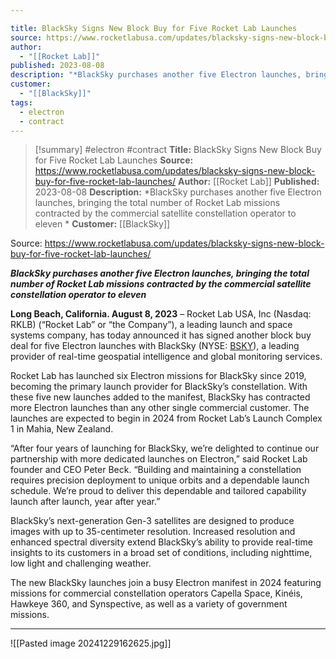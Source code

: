 ```yaml
---

title: BlackSky Signs New Block Buy for Five Rocket Lab Launches  
source: https://www.rocketlabusa.com/updates/blacksky-signs-new-block-buy-for-five-rocket-lab-launches/
author:
  - "[[Rocket Lab]]"
published: 2023-08-08
description: "*BlackSky purchases another five Electron launches, bringing the total number of Rocket Lab missions contracted by the commercial satellite constellation operator to eleven *"
customer:
  - "[[BlackSky]]"
tags:
  - electron
  - contract
---
```

>[!summary]
#electron #contract
**Title:** BlackSky Signs New Block Buy for Five Rocket Lab Launches
**Source:** https://www.rocketlabusa.com/updates/blacksky-signs-new-block-buy-for-five-rocket-lab-launches/
**Author:** [[Rocket Lab]]
**Published:** 2023-08-08
**Description:** *BlackSky purchases another five Electron launches, bringing the total number of Rocket Lab missions contracted by the commercial satellite constellation operator to eleven *
**Customer:** [[BlackSky]]

Source: https://www.rocketlabusa.com/updates/blacksky-signs-new-block-buy-for-five-rocket-lab-launches/

***BlackSky purchases another five Electron launches, bringing the total number of Rocket Lab missions contracted by the commercial satellite constellation operator to eleven*** 

**Long Beach, California. August 8, 2023** – Rocket Lab USA, Inc (Nasdaq: RKLB) (“Rocket Lab” or “the Company”), a leading launch and space systems company, has today announced it has signed another block buy deal for five Electron launches with BlackSky (NYSE: [BSKY](https://ir.blacksky.com/)), a leading provider of real-time geospatial intelligence and global monitoring services.

Rocket Lab has launched six Electron missions for BlackSky since 2019, becoming the primary launch provider for BlackSky’s constellation. With these five new launches added to the manifest, BlackSky has contracted more Electron launches than any other single commercial customer. The launches are expected to begin in 2024 from Rocket Lab’s Launch Complex 1 in Mahia, New Zealand.

“After four years of launching for BlackSky, we’re delighted to continue our partnership with more dedicated launches on Electron,” said Rocket Lab founder and CEO Peter Beck. “Building and maintaining a constellation requires precision deployment to unique orbits and a dependable launch schedule. We’re proud to deliver this dependable and tailored capability launch after launch, year after year.”

BlackSky’s next-generation Gen-3 satellites are designed to produce images with up to 35-centimeter resolution. Increased resolution and enhanced spectral diversity extend BlackSky’s ability to provide real-time insights to its customers in a broad set of conditions, including nighttime, low light and challenging weather.

The new BlackSky launches join a busy Electron manifest in 2024 featuring missions for commercial constellation operators Capella Space, Kinéis, Hawkeye 360, and Synspective, as well as a variety of government missions.

---

![[Pasted image 20241229162625.jpg]]